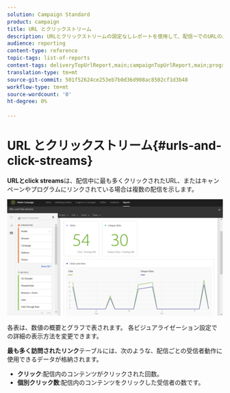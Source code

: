 ```yaml
---
solution: Campaign Standard
product: campaign
title: URL とクリックストリーム
description: URLとクリックストリームの設定なしレポートを使用して、配信ーでのURLの成功を確認します。
audience: reporting
content-type: reference
topic-tags: list-of-reports
context-tags: deliveryTopUrlReport,main;campaignTopUrlReport,main;programTopUrlReport,main
translation-type: tm+mt
source-git-commit: 501f52624ce253eb7b0d36d908ac8502cf1d3b48
workflow-type: tm+mt
source-wordcount: '0'
ht-degree: 0%

---
```



# URL とクリックストリーム{#urls-and-click-streams}

**URLとclick streams**&#x200B;は、配信中に最も多くクリックされたURL、またはキャンペーンやプログラムにリンクされている場合は複数の配信を示します。

![](assets/delivery_reports_8.png)

各表は、数値の概要とグラフで表されます。 各ビジュアライゼーション設定での詳細の表示方法を変更できます。

**最も多く訪問されたリンク**&#x200B;テーブルには、次のような、配信ごとの受信者動作に使用できるデータが格納されます。

* **クリック**:配信内のコンテンツがクリックされた回数。
* **個別クリック数**:配信内のコンテンツをクリックした受信者の数です。

